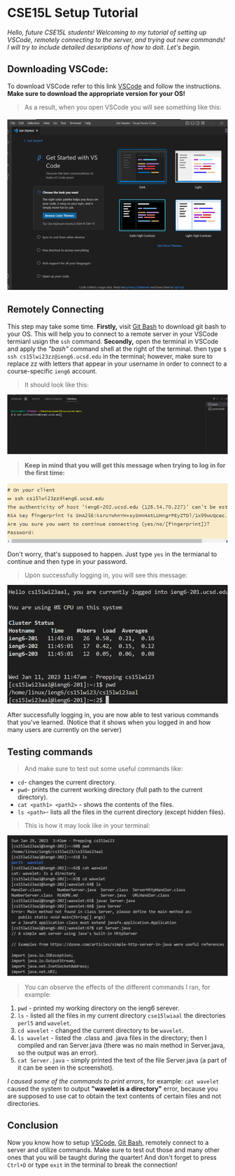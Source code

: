 # CSE15L Setup Tutorial
*Hello, future CSE15L students! Welcoming to my tutorial of setting up VSCode, remotely connecting to the server, and trying out new commands! I will try to include detailed desxriptions of how to doit. Let's begin.*
## Downloading VSCode:
To download VSCode refer to this link [VSCode](https://code.visualstudio.com/) and follow the instructions. **Make sure to download the appropriate version for your OS!**
>As a result, when you open VSCode you will see something like this:
> 
![Image1](VSCode1stPage.png)
## Remotely Connecting
This step may take some time. **Firstly,** visit [Git Bash](https://gitforwindows.org/) to download git bash to your OS. This will help you to connect to a remote server in your VSCode termianl usign the `ssh` command. **Secondly,** open the terminal in VSCode and apply  the _"bash"_ command shell at the right of the terminal. then type `$ ssh cs15lwi23zz@ieng6.ucsd.edu` in the terminal; however, make sure to replace zz with letters that appear in your username in order to connect to a course-specific `ieng6` account.
>It should look like this:
>
![Image2](VSCodeTerminalSSH.png)
>**Keep in mind that you will get this message when trying to log in for the first time:**
>
![Image3](TheAuthenticity.png)

Don't worry, that's supposed to happen. Just type `yes` in the termianal to continue and then type in your password.
>Upon successfully logging in, you will see this message:
>
![Image4](SetupTutorialpt4.png)

After successfully logging in, you are now able to test various commands that you've learned. (Notice that it shows when you logged in and how many users are currently on the server)
## Testing commands
>And make sure to test out some useful commands like:
- `cd`- changes the current directory.
- `pwd`- prints the current working directory (full path to the current directory).
- `cat <path1> <path2>` - shows the contents of the files.
- `ls <path>`- lists all the files in the current directory (except hidden files).
>This is how it may look like in your terminal:
>
![Image4](TestCommandsLab1.png)
>You can observe the effects of the different commands I ran, for example:
>
1. `pwd` - printed my working directory on the ieng6 serever.
2. `ls` - listed all the files in my current directory `cse15lwiaal` the directories `perl5` and `wavelet`.
3. `cd wavelet` - changed the current directory to be `wavelet`.
4. `ls wavelet` - listed the .class and .java files in the directory; then I compiled and ran Server.java (there was no main method in Server.java, so the output was an error).
5. `cat Server.java` - simply printed the text of the file Server.java (a part of it can be seen in the screenshot).

*I caused some of the commands to print errors*, for example: `cat wavelet` caused the system to output **"wavelet is a directory"** error, because you are supposed to use cat to obtain the text contents of certain files and not directories.
## Conclusion
Now you know how to setup [VSCode](https://code.visualstudio.com/), [Git Bash](https://gitforwindows.org/), remotely connect to a server and utilize commands. Make sure to test out those and many other ones that you will be taught during the quarter! And don't forget to press `Ctrl+D` or type `exit` in the terminal to break the connection!
